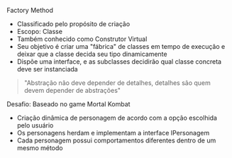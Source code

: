 Factory Method

- Classificado pelo propósito de criação
- Escopo: Classe
- Também conhecido como Construtor Virtual
- Seu objetivo é criar uma "fábrica" de classes em tempo de execução e deixar que a classe decida seu tipo dinamicamente
- Dispõe uma interface, e as subclasses decidirão qual classe concreta deve ser instanciada

> "Abstração não deve depender de detalhes, detalhes são quem devem depender de abstrações"

Desafio: Baseado no game Mortal Kombat
- Criação dinâmica de personagem de acordo com a opção escolhida pelo usuário
- Os personagens herdam e implementam a interface IPersonagem
- Cada personagem possui comportamentos diferentes dentro de um mesmo método

